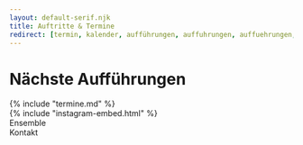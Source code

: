 ```yaml
---
layout: default-serif.njk
title: Auftritte & Termine
redirect: [termin, kalender, aufführungen, auffuhrungen, auffuehrungen, aufführung, auffuhrung, auffuehrung, events, auftritt, auftritte, event]
---
```


# Nächste Aufführungen

<div class="flex flex-wrap md:flex-nowrap">
    <div class="w-full md:w-1/2 lg:w-1/2 md:pr-4 -mt-6">
        {% include "termine.md" %}
    </div>
    <div class="w-full md:w-1/2 lg:w-1/2 md:pl-4 -z-10 mt-4">
        <!-- <h3>Instagram-Posts</h3> -->
        {% include "instagram-embed.html" %}
    </div>
</div>

<div class="flex w-full justify-center items-center mx-auto text-center mt-6">
    <a class="no-underline hover:no-underline hover:text-white" style="text-decoration: none !important" href="/ensemble"><div class="py-3 px-6 max-w-10 m-6 border border-gray-300 hover:border-white hover:bg-gray-900 hover:text-white rounded-lg">Ensemble</div></a>
    <a class="no-underline hover:no-underline hover:text-white" style="text-decoration: none !important" href="/kontakt"><div class="py-3 px-6 max-w-10 m-6 border border-gray-300 hover:border-white hover:bg-gray-900 hover:text-white rounded-lg">Kontakt</div></a>
</div>
